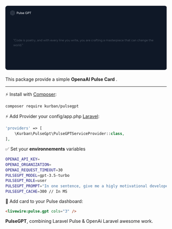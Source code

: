 
![Pulse GPT](./screenshot.png)

This package provide a simple **OpenaAI Pulse Card** .

------

⚡️ Install with [Composer](https://getcomposer.org):

```bash
composer require kurban/pulsegpt
```

⚡️ Add Provider your config/app.php [Laravel](https://laravel.com/):

```php
'providers' => [
    \Kurban\PulseGpt\PulseGPTServiceProvider::class,
],
```

✅ Set your **environnements** variables 
```bash
OPENAI_API_KEY=
OPENAI_ORGANIZATION=
OPENAI_REQUEST_TIMEOUT=30
PULSEGPT_MODEL=gpt-3.5-turbo
PULSEGPT_ROLE=user
PULSEGPT_PROMPT="In one sentence, give me a higly motivational developer quote"
PULSEGPT_CACHE=300 // In MS
```

🚀 Add card to your Pulse dashboard:
```html
<livewire:pulse.gpt cols="3" />
```

**PulseGPT**, combining Laravel Pulse & OpenAi Laravel awesome work.